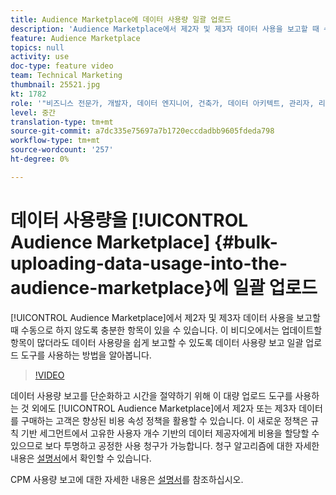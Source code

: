```yaml
---
title: Audience Marketplace에 데이터 사용량 일괄 업로드
description: 'Audience Marketplace에서 제2자 및 제3자 데이터 사용을 보고할 때 수동으로 하지 않으려는 항목이 충분할 수 있습니다. 이 비디오에서는 업데이트할 항목이 많더라도 데이터 사용량을 쉽게 보고할 수 있도록 데이터 사용량 보고 일괄 업로드 도구를 사용하는 방법을 알아봅니다. '
feature: Audience Marketplace
topics: null
activity: use
doc-type: feature video
team: Technical Marketing
thumbnail: 25521.jpg
kt: 1782
role: '"비즈니스 전문가, 개발자, 데이터 엔지니어, 건축가, 데이터 아키텍트, 관리자, 리더"'
level: 중간
translation-type: tm+mt
source-git-commit: a7dc335e75697a7b1720eccdadbb9605fdeda798
workflow-type: tm+mt
source-wordcount: '257'
ht-degree: 0%

---
```



# 데이터 사용량을 [!UICONTROL Audience Marketplace] {#bulk-uploading-data-usage-into-the-audience-marketplace}에 일괄 업로드

[!UICONTROL Audience Marketplace]에서 제2자 및 제3자 데이터 사용을 보고할 때 수동으로 하지 않도록 충분한 항목이 있을 수 있습니다. 이 비디오에서는 업데이트할 항목이 많더라도 데이터 사용량을 쉽게 보고할 수 있도록 데이터 사용량 보고 일괄 업로드 도구를 사용하는 방법을 알아봅니다.

>[!VIDEO](https://video.tv.adobe.com/v/25521/?quality=12)

데이터 사용량 보고를 단순화하고 시간을 절약하기 위해 이 대량 업로드 도구를 사용하는 것 외에도 [!UICONTROL Audience Marketplace]에서 제2자 또는 제3자 데이터를 구매하는 고객은 향상된 비용 속성 정책을 활용할 수 있습니다. 이 새로운 정책은 규칙 기반 세그먼트에서 고유한 사용자 개수 기반의 데이터 제공자에게 비용을 할당할 수 있으므로 보다 투명하고 공정한 사용 청구가 가능합니다.
청구 알고리즘에 대한 자세한 내용은 [설명서](https://experiencecloud.adobe.com/resources/help/en_US/aam/marketplace_cpm_billing.html)에서 확인할 수 있습니다.

CPM 사용량 보고에 대한 자세한 내용은 [설명서](https://experiencecloud.adobe.com/resources/help/en_US/aam/t_marketplace_report_cpm_usage.html)를 참조하십시오.